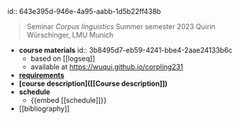 id:: 643e395d-946e-4a95-aabb-1d5b22ff438b
> Seminar *Corpus linguistics*
Summer semester 2023
Quirin Würschinger, LMU Munich

- **course materials**
  id:: 3b8495d7-eb59-4241-bbe4-2aae24133b6c
	- based on [[logseq]]
	- available at https://wuqui.github.io/corpling231
- **[requirements]([[requirements]])**
- **[course description]([[Course description]])**
- **schedule**
	- {{embed [[schedule]]}}
- [[bibliography]]